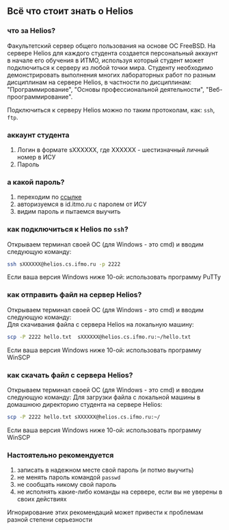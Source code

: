 ## Всё что стоит знать о Helios

### что за Helios?  
Факультетский сервер общего пользования на основе ОС FreeBSD. На сервере Helios для каждого студента создается
персональный аккаунт в начале его обучения в ИТМО, используя который студент может подключиться к серверу из
любой точки мира. Студенту необходимо демонстрировать выполнения многих лабораторных работ по разным дисциплинам
на сервере Helios, в частности по дисциплинам: "Программирование", "Основы профессиональной деятельности",
"Веб-проограммирование".

Подключиться к серверу Helios можно по таким протоколам, как: `ssh`, `ftp`.

### аккаунт студента
1. Логин в формате sXXXXXX, где XXXXXX - шестизначный личный номер в ИСУ
2. Пароль

### а какой пароль?
1. переходим по [ссылке](https://se.ifmo.ru/passwd/)
2. авторизуемся в id.itmo.ru с паролем от ИСУ
3. видим пароль и пытаемся выучить

### как подключиться к Helios по `ssh`?  
Открываем терминал своей ОС (для Windows - это cmd) и вводим следующую команду:
```bash
ssh sXXXXXX@helios.cs.ifmo.ru -p 2222
```

Если ваша версия Windows ниже 10-ой: использовать программу PuTTy

### как отправить файл на сервер Helios?  
Открываем терминал своей ОС (для Windows - это cmd) и вводим следующую команду:  
Для скачивания файла с сервера Helios на локальную машину:
```bash
scp -P 2222 hello.txt  sXXXXXX@helios.cs.ifmo.ru:~/hello.txt
```

Если ваша версия Windows ниже 10-ой: использовать программу WinSCP

### как скачать файл с сервера Helios?  
Открываем терминал своей ОС (для Windows - это cmd) и вводим следующую команду:
Для загрузки файла с локальной машины в домашнюю директорию студента на сервере Helios:
```bash
scp -P 2222 hello.txt sXXXXXX@helios.cs.ifmo.ru:~/
```

Если ваша версия Windows ниже 10-ой: использовать программу WinSCP

### Настоятельно рекомендуется
1. записать в надежном месте свой пароль (и потмо выучить)
2. не менять пароль командой `passwd`
3. не сообщать никому свой пароль
4. не исполнять какие-либо команды на сервере, если вы не уверены в своих действиях

Игнорирование этих рекомендаций может привести к проблемам разной степени серьезности
